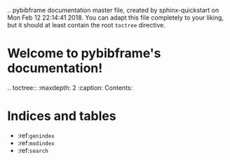 .. pybibframe documentation master file, created by
   sphinx-quickstart on Mon Feb 12 22:14:41 2018.
   You can adapt this file completely to your liking, but it should at least
   contain the root `toctree` directive.

Welcome to pybibframe's documentation!
======================================

.. toctree::
   :maxdepth: 2
   :caption: Contents:



Indices and tables
==================

* :ref:`genindex`
* :ref:`modindex`
* :ref:`search`
